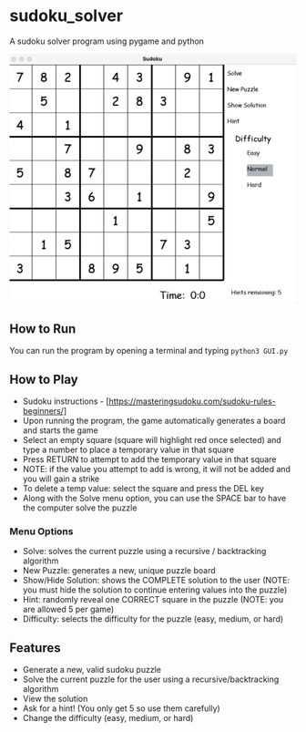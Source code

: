 # sudoku_solver
A sudoku solver program using pygame and python

![alt text](https://github.com/ShaneGaymon28/sudoku_solver/blob/main/images/sudoku_solver_screenshot.png "Sudoku Solver")


## How to Run
You can run the program by opening a terminal and typing `python3 GUI.py` 

## How to Play
* Sudoku instructions - [https://masteringsudoku.com/sudoku-rules-beginners/]
* Upon running the program, the game automatically generates a board and starts the game
* Select an empty square (square will highlight red once selected) and type a number to place a temporary value in that square
* Press RETURN to attempt to add the temporary value in that square
* NOTE: if the value you attempt to add is wrong, it will not be added and you will gain a strike
* To delete a temp value: select the square and press the DEL key
* Along with the Solve menu option, you can use the SPACE bar to have the computer solve the puzzle

### Menu Options
* Solve: solves the current puzzle using a recursive / backtracking algorithm
* New Puzzle: generates a new, unique puzzle board
* Show/Hide Solution: shows the COMPLETE solution to the user (NOTE: you must hide the solution to continue entering values into the puzzle)
* Hint: randomly reveal one CORRECT square in the puzzle (NOTE: you are allowed 5 per game)
* Difficulty: selects the difficulty for the puzzle (easy, medium, or hard)

## Features
* Generate a new, valid sudoku puzzle
* Solve the current puzzle for the user using a recursive/backtracking algorithm
* View the solution
* Ask for a hint! (You only get 5 so use them carefully)
* Change the difficulty (easy, medium, or hard)


